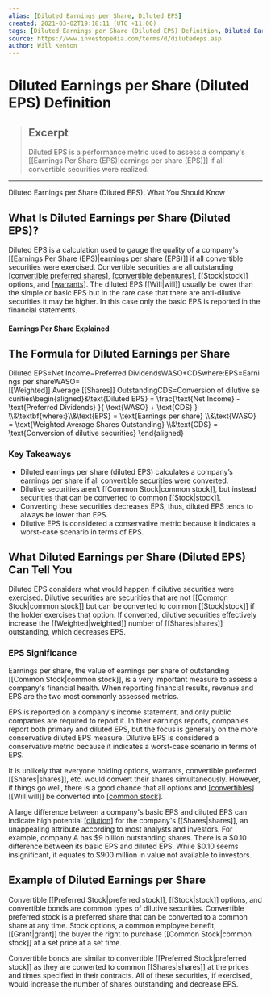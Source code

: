 ```yaml
---
alias: [Diluted Earnings per Share, Diluted EPS]
created: 2021-03-02T19:18:11 (UTC +11:00)
tags: [Diluted Earnings per Share (Diluted EPS) Definition, Diluted Earnings per Share (Diluted EPS): What You Should Know]
source: https://www.investopedia.com/terms/d/dilutedeps.asp
author: Will Kenton
---
```


# Diluted Earnings per Share (Diluted EPS) Definition

> ## Excerpt
> Diluted EPS is a performance metric used to assess a company's [[Earnings Per Share (EPS)|earnings per share (EPS)]] if all convertible securities were realized.

---

Diluted Earnings per Share (Diluted EPS): What You Should Know
## What Is Diluted Earnings per Share (Diluted EPS)?

Diluted EPS is a calculation used to gauge the quality of a company's [[Earnings Per Share (EPS)|earnings per share (EPS)]] if all convertible securities were exercised. Convertible securities are all outstanding [[convertible preferred shares]](https://www.investopedia.com/articles/[[Stocks|stocks]]/05/052705.asp), [[convertible debentures]](https://www.investopedia.com/terms/c/convertibledebenture.asp), [[Stock|stock]] options, and [[warrants]](https://www.investopedia.com/trading/warrants-risky-but-high-[[Return|return]]-investment-tool/). The diluted EPS [[Will|will]] usually be lower than the simple or basic EPS but in the rare case that there are anti-dilutive securities it may be higher. In this case only the basic EPS is reported in the financial statements.

#### Earnings Per Share Explained

## The Formula for Diluted Earnings per Share

Diluted EPS\=Net Income−Preferred DividendsWASO+CDSwhere:EPS\=Earnings per shareWASO\=[[Weighted]] Average [[Shares]] OutstandingCDS\=Conversion of dilutive securities\\begin{aligned}&\\text{Diluted EPS} = \\frac{\\text{Net Income} - \\text{Preferred Dividends} }{ \\text{WASO} + \\text{CDS} } \\\\&\\textbf{where:}\\\\&\\text{EPS} = \\text{Earnings per share} \\\\&\\text{WASO} = \\text{Weighted Average Shares Outstanding} \\\\&\\text{CDS} = \\text{Conversion of dilutive securities} \\end{aligned}

### Key Takeaways

-   Diluted earnings per share (diluted EPS) calculates a company’s earnings per share if all convertible securities were converted. 
-   Dilutive securities aren’t [[Common Stock|common stock]], but instead securities that can be converted to common [[Stock|stock]]. 
-   Converting these securities decreases EPS, thus, diluted EPS tends to always be lower than EPS. 
-   Dilutive EPS is considered a conservative metric because it indicates a worst-case scenario in terms of EPS.

## What Diluted Earnings per Share (Diluted EPS) Can Tell You

Diluted EPS considers what would happen if dilutive securities were exercised. Dilutive securities are securities that are not [[Common Stock|common stock]] but can be converted to common [[Stock|stock]] if the holder exercises that option. If converted, dilutive securities effectively increase the [[Weighted|weighted]] number of [[Shares|shares]] outstanding, which decreases EPS.

### EPS Significance

Earnings per share, the value of earnings per share of outstanding [[Common Stock|common stock]], is a very important measure to assess a company's financial health. When reporting financial results, revenue and EPS are the two most commonly assessed metrics.

EPS is reported on a company's income statement, and only public companies are required to report it. In their earnings reports, companies report both primary and diluted EPS, but the focus is generally on the more conservative diluted EPS measure. Dilutive EPS is considered a conservative metric because it indicates a worst-case scenario in terms of EPS.

It is unlikely that everyone holding options, warrants, convertible preferred [[Shares|shares]], etc. would convert their shares simultaneously. However, if things go well, there is a good chance that all options and [[convertibles]](https://www.investopedia.com/terms/c/convertibles.asp) [[Will|will]] be converted into [[common stock]](https://www.investopedia.com/terms/c/commonstock.asp).

A large difference between a company's basic EPS and diluted EPS can indicate high potential [[dilution]](https://www.investopedia.com/terms/d/dilution.asp) for the company's [[Shares|shares]], an unappealing attribute according to most analysts and investors. For example, company A has $9 billion outstanding shares. There is a $0.10 difference between its basic EPS and diluted EPS. While $0.10 seems insignificant, it equates to $900 million in value not available to investors.

## Example of Diluted Earnings per Share

Convertible [[Preferred Stock|preferred stock]], [[Stock|stock]] options, and convertible bonds are common types of dilutive securities. Convertible preferred stock is a preferred share that can be converted to a common share at any time. Stock options, a common employee benefit, [[Grant|grant]] the buyer the right to purchase [[Common Stock|common stock]] at a set price at a set time.

Convertible bonds are similar to convertible [[Preferred Stock|preferred stock]] as they are converted to common [[Shares|shares]] at the prices and times specified in their contracts. All of these securities, if exercised, would increase the number of shares outstanding and decrease EPS.
